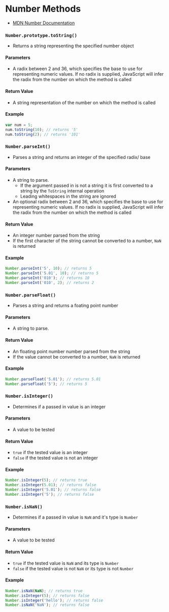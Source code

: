 # Number Methods

  * [MDN Number Documentation](https://developer.mozilla.org/en-US/docs/Web/JavaScript/Reference/Global_Objects/Number)

### `Number.prototype.toString()`

  * Returns a string representing the specified number object

#### Parameters

  * A radix between 2 and 36, which specifies the base to use for representing numeric values. If no radix is supplied, JavaScript will infer the radix from the number on which the method is called

#### Return Value

  * A string representation of the number on which the method is called

#### Example

```JavaScript
var num = 5;
num.toString(10); // returns '5'
num.toString(2); // returns '101'
```

### `Number.parseInt()`

  * Parses a string and returns an integer of the specified radix/ base

#### Parameters

  * A string to parse.
    * If the argument passed in is not a string it is first converted to a string by the `ToString` internal operation
    * Leading whitespaces in the string are ignored
  * An optional radix between 2 and 36, which specifies the base to use for representing numeric values. If no radix is supplied, JavaScript will infer the radix from the number on which the method is called

#### Return Value

  * An integer number parsed from the string
  * If the first character of the string cannot be converted to a number, `NaN` is returned

#### Example

```JavaScript
Number.parseInt('5', 10); // returns 5
Number.parseInt('5.01', 10); // returns 5
Number.parseInt('010'); // returns 10
Number.parseInt('010', 2); // returns 2
```

### `Number.parseFloat()`

  * Parses a string and returns a foating point number

#### Parameters

  * A string to parse.

#### Return Value

  * An floating point number number parsed from the string
  * If the value cannot be converted to a number, `NaN` is returned

#### Example

```JavaScript
Number.parseFloat('5.01'); // returns 5.01
Number.parseFloat('5'); // returns 5
```

### `Number.isInteger()`

  * Determines if a passed in value is an integer

#### Parameters

  * A value to be tested

#### Return Value

  * `true` if the tested value is an integer
  * `false` if the tested value is not an integer

#### Example

```JavaScript
Number.isInteger(5); // returns true
Number.isInteger(5.01); // returns false
Number.isInteger('5.01'); // returns false
Number.isInteger('5'); // returns false
```

### `Number.isNaN()`

  * Determines if a passed in value is `NaN` and it's type is `Number`

#### Parameters

  * A value to be tested

#### Return Value

  * `true` if the tested value is `NaN` and its type is `Number`
  * `false` if the tested value is not `NaN` or its type is not `Number`

#### Example

```JavaScript
Number.isNaN(NaN); // returns true
Number.isInteger(5); // returns false
Number.isInteger('hello'); // returns false
Number.isNaN('NaN'); // returns false
```
